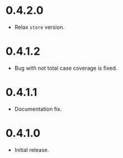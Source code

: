 0.4.2.0
=======

* Relax `store` version.

0.4.1.2
=======

* Bug with not total case coverage is fixed.

0.4.1.1
=======

* Documentation fix.

0.4.1.0
=======

* Initial release.
